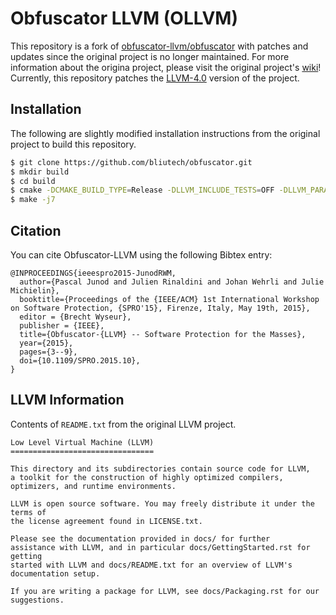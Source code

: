 # Obfuscator LLVM (OLLVM)

This repository is a fork of [obfuscator-llvm/obfuscator](https://github.com/obfuscator-llvm/obfuscator) with patches and updates since the original project is no longer maintained. For more information about the origina project, please visit the original project's [wiki](https://github.com/obfuscator-llvm/obfuscator/wiki)! Currently, this repository patches the [LLVM-4.0](https://github.com/obfuscator-llvm/obfuscator/tree/llvm-4.0) version of the project.

## Installation
The following are slightly modified installation instructions from the original project to build this repository.

```bash
$ git clone https://github.com/bliutech/obfuscator.git
$ mkdir build
$ cd build
$ cmake -DCMAKE_BUILD_TYPE=Release -DLLVM_INCLUDE_TESTS=OFF -DLLVM_PARALLEL_LINK_JOBS=1 ../obfuscator/CMakeLists.txt
$ make -j7
```

## Citation
You can cite Obfuscator-LLVM using the following Bibtex entry:

```
@INPROCEEDINGS{ieeespro2015-JunodRWM,
  author={Pascal Junod and Julien Rinaldini and Johan Wehrli and Julie Michielin},
  booktitle={Proceedings of the {IEEE/ACM} 1st International Workshop on Software Protection, {SPRO'15}, Firenze, Italy, May 19th, 2015},
  editor = {Brecht Wyseur},
  publisher = {IEEE},
  title={Obfuscator-{LLVM} -- Software Protection for the Masses},
  year={2015},
  pages={3--9},
  doi={10.1109/SPRO.2015.10},
}
```

## LLVM Information
Contents of `README.txt` from the original LLVM project.

```
Low Level Virtual Machine (LLVM)
================================

This directory and its subdirectories contain source code for LLVM,
a toolkit for the construction of highly optimized compilers,
optimizers, and runtime environments.

LLVM is open source software. You may freely distribute it under the terms of
the license agreement found in LICENSE.txt.

Please see the documentation provided in docs/ for further
assistance with LLVM, and in particular docs/GettingStarted.rst for getting
started with LLVM and docs/README.txt for an overview of LLVM's
documentation setup.

If you are writing a package for LLVM, see docs/Packaging.rst for our
suggestions.
```
